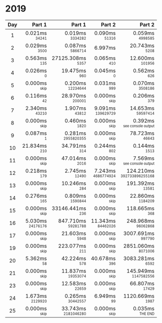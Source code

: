 # 2019

Day | Part 1 | Part 1 | Part 2 | Part 2
:---:|---:|---:|---:|---:
1 | 0.021ms <br/><sub><sup>34241</sup></sub> | 0.019ms <br/><sub><sup>3334282</sup></sub> | 0.090ms <br/><sub><sup>51316</sup></sub> | 0.059ms <br/><sub><sup>4998585</sup></sub> 
2 | 0.029ms <br/><sub><sup>3500</sup></sub> | 0.087ms <br/><sub><sup>5866714</sup></sub> | 6.997ms <br/><sub><sup><NOT FOUND></sup></sub> | 20.743ms <br/><sub><sup>5208</sup></sub> 
3 | 0.563ms <br/><sub><sup>135</sup></sub> | 27125.308ms <br/><sub><sup>5357</sup></sub> | 0.065ms <br/><sub><sup>410</sup></sub> | 12.600ms <br/><sub><sup>101956</sup></sub> 
4 | 0.026ms <br/><sub><sup>0</sup></sub> | 19.475ms <br/><sub><sup>960</sup></sub> | 0.045ms <br/><sub><sup>0</sup></sub> | 0.562ms <br/><sub><sup>626</sup></sub> 
5 | 0.000ms <br/><sub><sup>skip</sup></sub> | 0.200ms <br/><sub><sup>12234644</sup></sub> | 0.031ms <br/><sub><sup>999</sup></sub> | 0.070ms <br/><sub><sup>3508186</sup></sub> 
6 | 0.116ms <br/><sub><sup>42</sup></sub> | 28.970ms <br/><sub><sup>200001</sup></sub> | 0.000ms <br/><sub><sup>skip</sup></sub> | 0.206ms <br/><sub><sup>379</sup></sub> 
7 | 2.340ms <br/><sub><sup>43210</sup></sub> | 1.907ms <br/><sub><sup>43812</sup></sub> | 9.091ms <br/><sub><sup>139629729</sup></sub> | 14.653ms <br/><sub><sup>59597414</sup></sub> 
8 | 0.000ms <br/><sub><sup>skip</sup></sub> | 0.460ms <br/><sub><sup>1820</sup></sub> | 0.000ms <br/><sub><sup>skip</sup></sub> | 0.392ms <br/><sub><sup>see console output</sup></sub> 
9 | 0.087ms <br/><sub><sup>1</sup></sub> | 0.281ms <br/><sub><sup>2955820355</sup></sub> | 0.000ms <br/><sub><sup>skip</sup></sub> | 78.723ms <br/><sub><sup>46643</sup></sub> 
10 | 21.834ms <br/><sub><sup>210</sup></sub> | 34.791ms <br/><sub><sup>314</sup></sub> | 0.244ms <br/><sub><sup>802</sup></sub> | 0.144ms <br/><sub><sup>1513</sup></sub> 
11 | 0.000ms <br/><sub><sup>skip</sup></sub> | 47.014ms <br/><sub><sup>2016</sup></sub> | 0.000ms <br/><sub><sup>skip</sup></sub> | 7.569ms <br/><sub><sup>see console output</sup></sub> 
12 | 0.218ms <br/><sub><sup>179</sup></sub> | 2.745ms <br/><sub><sup>12490</sup></sub> | 7.243ms <br/><sub><sup>4686774924</sup></sub> | 124.210ms <br/><sub><sup>392733896255168</sup></sub> 
13 | 0.000ms <br/><sub><sup>skip</sup></sub> | 10.246ms <br/><sub><sup>284</sup></sub> | 0.000ms <br/><sub><sup>skip</sup></sub> | 191.392ms <br/><sub><sup>13581</sup></sub> 
14 | 0.276ms <br/><sub><sup>165</sup></sub> | 0.809ms <br/><sub><sup>1590844</sup></sub> | 0.000ms <br/><sub><sup>skip</sup></sub> | 22.860ms <br/><sub><sup>1184209</sup></sub> 
15 | 0.000ms <br/><sub><sup>skip</sup></sub> | 33146.441ms <br/><sub><sup>236</sup></sub> | 0.000ms <br/><sub><sup>skip</sup></sub> | 118.665ms <br/><sub><sup>368</sup></sub> 
16 | 5.030ms <br/><sub><sup>24176176</sup></sub> | 847.710ms <br/><sub><sup>59281788</sup></sub> | 11.343ms <br/><sub><sup>84462026</sup></sub> | 248.968ms <br/><sub><sup>96062868</sup></sub> 
17 | 0.000ms <br/><sub><sup>skip</sup></sub> | 21.603ms <br/><sub><sup>5948</sup></sub> | 0.000ms <br/><sub><sup>skip</sup></sub> | 3007.691ms <br/><sub><sup>997790</sup></sub> 
19 | 0.000ms <br/><sub><sup>skip</sup></sub> | 223.077ms <br/><sub><sup>211</sup></sub> | 0.000ms <br/><sub><sup>skip</sup></sub> | 2851.060ms <br/><sub><sup>8071006</sup></sub> 
20 | 5.362ms <br/><sub><sup>58</sup></sub> | 42.224ms <br/><sub><sup>578</sup></sub> | 40.678ms <br/><sub><sup>396</sup></sub> | 3083.281ms <br/><sub><sup>6592</sup></sub> 
21 | 0.000ms <br/><sub><sup>skip</sup></sub> | 11.837ms <br/><sub><sup>19353074</sup></sub> | 0.000ms <br/><sub><sup>skip</sup></sub> | 145.949ms <br/><sub><sup>1147582556</sup></sub> 
23 | 0.000ms <br/><sub><sup>skip</sup></sub> | 12.583ms <br/><sub><sup>22659</sup></sub> | 0.000ms <br/><sub><sup>skip</sup></sub> | 66.807ms <br/><sub><sup>17429</sup></sub> 
24 | 1.673ms <br/><sub><sup>2129920</sup></sub> | 0.265ms <br/><sub><sup>30442557</sup></sub> | 6.949ms <br/><sub><sup>99</sup></sub> | 1120.669ms <br/><sub><sup>1987</sup></sub> 
25 | 0.000ms <br/><sub><sup>skip</sup></sub> | 33.743ms <br/><sub><sup>2181046280</sup></sub> | 0.000ms <br/><sub><sup>skip</sup></sub> | 0.035ms <br/><sub><sup>THE END</sup></sub> 
